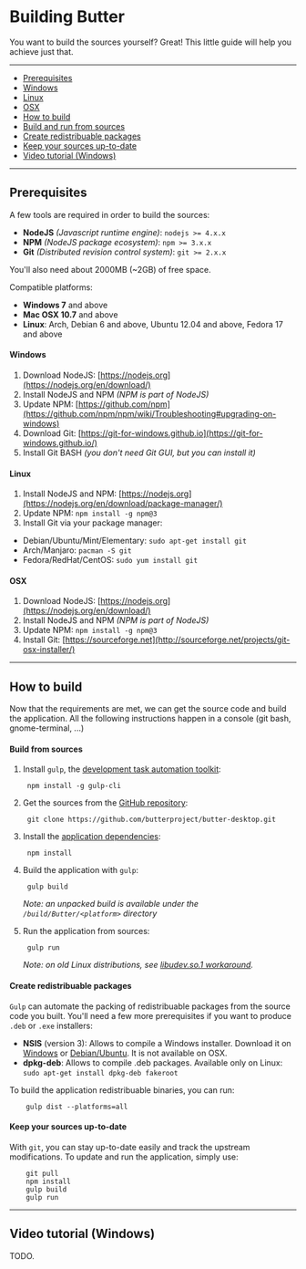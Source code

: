 # Building Butter

You want to build the sources yourself? Great! This little guide will help you achieve just that.

***

* [Prerequisites](#prerequisites)
 * [Windows](#windows)
 * [Linux](#linux)
 * [OSX](#osx)
* [How to build](#how-to-build)
 * [Build and run from sources](#build-from-sources)
 * [Create redistribuable packages](#create-redistribuable-packages)
 * [Keep your sources up-to-date](#keep-your-sources-up-to-date)
* [Video tutorial (Windows)](#video-tutorial-windows)

***

## Prerequisites
A few tools are required in order to build the sources:
- **NodeJS** _(Javascript runtime engine)_: `nodejs >= 4.x.x`
- **NPM** _(NodeJS package ecosystem)_: `npm >= 3.x.x` 
- **Git** _(Distributed revision control system)_: `git >= 2.x.x`

You'll also need about 2000MB (~2GB) of free space.

Compatible platforms:
- **Windows 7** and above
- **Mac OSX 10.7** and above
- **Linux**: Arch, Debian 6 and above, Ubuntu 12.04 and above, Fedora 17 and above

#### Windows
1. Download NodeJS: [https://nodejs.org](https://nodejs.org/en/download/) 
2. Install NodeJS and NPM _(NPM is part of NodeJS)_
3. Update NPM: [https://github.com/npm](https://github.com/npm/npm/wiki/Troubleshooting#upgrading-on-windows)
4. Download Git: [https://git-for-windows.github.io](https://git-for-windows.github.io/)
5. Install Git BASH _(you don't need Git GUI, but you can install it)_


#### Linux
1. Install NodeJS and NPM: [https://nodejs.org](https://nodejs.org/en/download/package-manager/)
2. Update NPM: `npm install -g npm@3`
3. Install Git via your package manager:
 - Debian/Ubuntu/Mint/Elementary: `sudo apt-get install git`
 - Arch/Manjaro: `pacman -S git`
 - Fedora/RedHat/CentOS: `sudo yum install git`

#### OSX
1. Download NodeJS: [https://nodejs.org](https://nodejs.org/en/download/)
2. Install NodeJS and NPM _(NPM is part of NodeJS)_
3. Update NPM: `npm install -g npm@3`
4. Install Git: [https://sourceforge.net](http://sourceforge.net/projects/git-osx-installer/)

***

## How to build

Now that the requirements are met, we can get the source code and build the application. All the following instructions happen in a console (git bash, gnome-terminal, ...)

#### Build from sources

1. Install `gulp`, the [development task automation toolkit](https://www.npmjs.com/package/gulp):

        npm install -g gulp-cli

2. Get the sources from the [GitHub repository](https://github.com/butterproject/butter-desktop):
    
        git clone https://github.com/butterproject/butter-desktop.git

3. Install the [application dependencies](https://github.com/butterproject/butter-desktop/blob/master/package.json#L36):

        npm install
        
4. Build the application with `gulp`:

        gulp build

    _Note: an unpacked build is available under the `/build/Butter/<platform>` directory_

5. Run the application from sources:

        gulp run

    _Note: on old Linux distributions, see [libudev.so.1 workaround](https://github.com/nwjs/nw.js/wiki/The-solution-of-lacking-libudev.so.1)._

#### Create redistribuable packages

`Gulp` can automate the packing of redistribuable packages from the source code you built. You'll need a few more prerequisites if you want to produce `.deb` or `.exe` installers:
- **NSIS** (version 3): Allows to compile a Windows installer. Download it on [Windows](http://nsis.sourceforge.net/Download) or [Debian/Ubuntu](https://launchpad.net/%7Epali/+archive/ubuntu/pali/+sourcepub/4562034/+listing-archive-extra). It is not available on OSX.
- **dpkg-deb**: Allows to compile .deb packages. Available only on Linux: `sudo apt-get install dpkg-deb fakeroot`

To build the application redistribuable binaries, you can run:

        gulp dist --platforms=all

#### Keep your sources up-to-date

With `git`, you can stay up-to-date easily and track the upstream modifications. To update and run the application, simply use:

        git pull
        npm install
        gulp build
        gulp run

***

## Video tutorial (Windows)
TODO.

